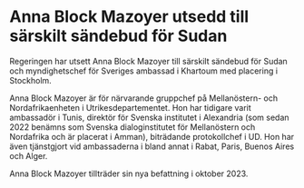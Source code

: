 # Anna Block Mazoyer utsedd till särskilt sändebud för Sudan

Regeringen har utsett Anna Block Mazoyer till särskilt sändebud för Sudan och myndighetschef för Sveriges ambassad i Khartoum med placering i Stockholm.

Anna Block Mazoyer är för närvarande gruppchef på Mellanöstern- och Nordafrikaenheten i Utrikesdepartementet. Hon har tidigare varit ambassadör i Tunis, direktör för Svenska institutet i Alexandria (som sedan 2022 benämns som Svenska dialoginstitutet för Mellanöstern och Nordafrika och är placerat i Amman), biträdande protokollchef i UD. Hon har även tjänstgjort vid ambassaderna i bland annat i Rabat, Paris, Buenos Aires och Alger.

Anna Block Mazoyer tillträder sin nya befattning i oktober 2023.
